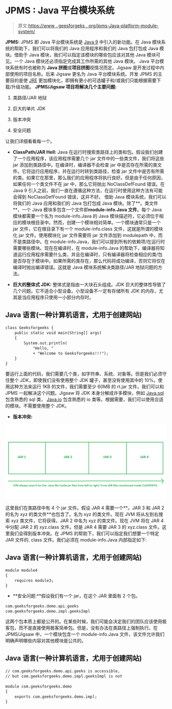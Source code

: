 # JPMS : Java 平台模块系统

> 原文:[https://www . geesforgeks . org/jpms-Java-platform-module-system/](https://www.geeksforgeeks.org/jpms-java-platform-module-system/)

**JPMS:** JPMS 即 Java 平台模块系统是 [Java 9](https://www.geeksforgeeks.org/Java-9-features-with-examples/) 中引入的新功能。在 Java 模块系统的帮助下，我们可以将我们的 Java 应用程序和我们的 Java 包打包成 Java 模块。借助于 Java 模块，我们可以指定该模块的哪些包应该对其他 Java 模块可见。一个 Java 模块还必须指定完成其工作所需的其他 Java 模块。
Java 平台模块系统有时也被称为 **Java 拼图**或**项目拼图**视情况而定。Jigsaw 是开发过程中内部使用的项目名称。后来 Jigsaw 更名为 Java 平台模块系统。开发 JPMS 的主要目的是使 [JRE](https://www.geeksforgeeks.org/differences-jdk-jre-jvm/) 更加模块化，即拥有更小的可选罐子和/或我们只能根据需要下载/升级功能。
**JPMS/Jigsaw 项目将解决几个主要问题:**

1.  类路径/JAR 地狱

2.  巨大的单片 JDK

3.  版本冲突

4.  安全问题

让我们详细看看每一个。

*   **ClassPath/JAR Hell:** Java 在运行时搜索类路径上的类和包。假设我们创建了一个应用程序，该应用程序需要几个 jar 文件中的一些类文件，我们将这些 jar 添加到类路径中。在编译时，编译器不会检查 jar 中是否存在所需的类文件。它将运行应用程序，并在运行时转到类路径，检查 jar 文件中是否有所需的类。如果它在那里，那么我们的应用程序将执行良好。但是由于任何原因，如果任何一个类文件不在 jar 中，那么它将抛出 NoClassDefFound 错误。在 Java 9 引入之前，我们一直在遵循这种方法，在运行时使用这种方法有可能会得到 NoClassDefFound 错误，这并不好。
    借助 Java 模块系统，我们可以将我们的 Java 应用和我们的 Java 包打包成 Java 模块。除了**。类文件**，一个 Java 模块多包含一个文件即**module-info.Java 文件**。每个 Java 模块都需要一个名为 module-info.Java 的 Java 模块描述符，它必须位于相应的模块根目录中。然而，创建一个模块相对简单。一个模块通常只是一个 jar 文件，它在根目录下有一个 module-info.class 文件，这就是所谓的模块化 jar 文件。使用模块化 jar 文件需要将 jar 文件添加到 modulepath 中，而不是类路径中。在 module-info.Java，我们可以提到所有的依赖项/在运行时需要哪些模块。现在在编译时，在 module-info.Java 的帮助下，编译器将知道运行应用程序需要什么类，并且在编译时，只有编译器将检查相应的类/包是否存在于模块中。如果所需的类存在，那么代码将成功编译，否则它将仅在编译时抛出编译错误。这就是 Java 模块系统解决类路径/JAR 地狱问题的方法。

*   **巨大的整体式 JDK:** 整体式是指由一大块石头组成。JDK 巨大的整体性导致了几个问题。它不适合小型设备。小型设备不一定有存储所有 JDK 的内存，尤其是当应用程序只使用一小部分内存时。

## Java 语言(一种计算机语言，尤用于创建网站)

```
class Geeksforgeeks {
    public static void main(String[] args)
    {
        System.out.println(
            "Hello, "
            + "Welcome to Geeksforgeeks!!!");
    }
}
```

要运行上面的代码，我们需要几个类，如字符串、系统、对象等。但是我们必须守住整个 JDK，即使我们没有使用整个 JDK 罐子，甚至没有使用其中的 10%。使用这种方法来运行 1KB 的文件，我们需要至少 60MB 的 rt.jar 文件。我们可以和 JPMS 一起解决这个问题。Jigsaw 将 JDK 本身分解成许多模块，例如 [Java.sql](https://www.geeksforgeeks.org/tag/java-sql-package/) 包含熟悉的 sql 类， [Java.io](https://www.geeksforgeeks.org/java-io-packag/) 包含熟悉的 io 类等。根据需要，我们可以使用合适的模块。不需要使用整个 JDK。

*   **版本冲突:**

![](img/7af6b364c7e3aa1330fcd5dd94d2b34f.png)

这里我们在类路径中有 4 个 jar 文件。假设 JAR 4 需要一个**。JAR 3 和 JAR 2 的名为 xyz 的类文件**也包含了。名为 xyz 的类文件。现在 JVM 将从左到右搜索 xyz 类文件，它将获得。JAR 2 中名为 xyz 的类文件。现在 JVM 将在 JAR 4 中分配 JAR 2 的 xyz.class 文件。但是 JAR 4 需要 JAR 3 的 xyz.class 文件。这里我们会得到版本冲突。在 JPMS 的帮助下，我们可以指定我们想要一个特定 JAR 文件的. class 文件。我们必须在 module-info.Java 内部指定如下:

## Java 语言(一种计算机语言，尤用于创建网站)

```
module module4
{
    requires module3;
}
```

*   **安全问题:**假设我们有一个 jar，在这个 JAR 里面有 2 个包。

```
com.geeksforgeeks.demo.api.geeks
com.geeksforgeeks.demo.impl.geeksImpl
```

这两个包本质上都是公开的。在某些时候，我们可能会决定我们的团队应该使用极客包，而不是直接使用极客简单包。但是，没有办法在类路径上强制执行。在 JPMS/Jigsaw 中，一个模块包含一个 module-info.Java 文件，该文件允许我们明确声明哪些内容对其他模块是公共的。

## Java 语言(一种计算机语言，尤用于创建网站)

```
// com.geeksforgeeks.demo.api.geeks is accessible,
// but com.geeksforgeeks.demo.impl.geeksImpl is not

module com.geeksforgeeks.demo
{
    exports com.geeksforgeeks.demo.impl;
}
```